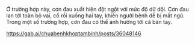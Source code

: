 Ở trường hợp này, cơn đau xuất hiện đột ngột với mức độ dữ dội. Cơn đau lan tới toàn bộ vai, cổ rồi xuống hai tay, khiến người bệnh dễ bị mất ngủ. Trong một số trường hợp, cơn đau có thể ảnh hưởng tới cả bàn tay.


https://gab.ai/chuabenhkhoptambinh/posts/36048146
